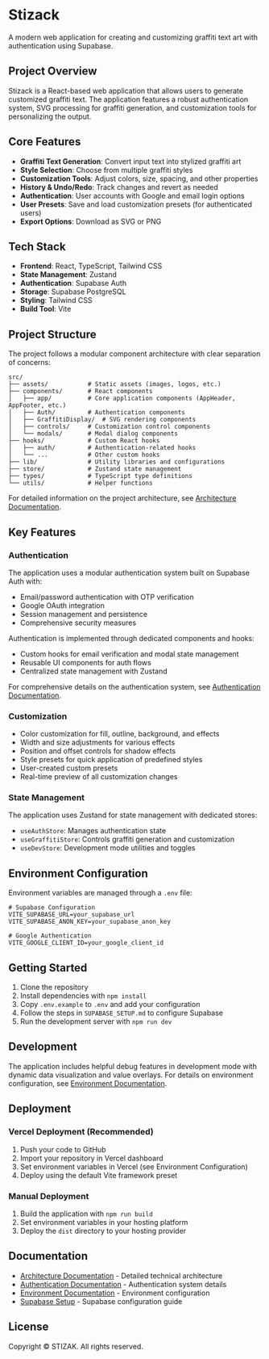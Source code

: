 # Stizack

A modern web application for creating and customizing graffiti text art with authentication using Supabase.

## Project Overview

Stizack is a React-based web application that allows users to generate customized graffiti text. The application features a robust authentication system, SVG processing for graffiti generation, and customization tools for personalizing the output.

## Core Features

- **Graffiti Text Generation**: Convert input text into stylized graffiti art
- **Style Selection**: Choose from multiple graffiti styles
- **Customization Tools**: Adjust colors, size, spacing, and other properties
- **History & Undo/Redo**: Track changes and revert as needed
- **Authentication**: User accounts with Google and email login options
- **User Presets**: Save and load customization presets (for authenticated users)
- **Export Options**: Download as SVG or PNG

## Tech Stack

- **Frontend**: React, TypeScript, Tailwind CSS
- **State Management**: Zustand
- **Authentication**: Supabase Auth
- **Storage**: Supabase PostgreSQL
- **Styling**: Tailwind CSS
- **Build Tool**: Vite

## Project Structure

The project follows a modular component architecture with clear separation of concerns:

```
src/
├── assets/           # Static assets (images, logos, etc.)
├── components/       # React components
│   ├── app/          # Core application components (AppHeader, AppFooter, etc.)
│   ├── Auth/         # Authentication components
│   ├── GraffitiDisplay/  # SVG rendering components
│   ├── controls/     # Customization control components
│   └── modals/       # Modal dialog components
├── hooks/            # Custom React hooks
│   ├── auth/         # Authentication-related hooks
│   └── ...           # Other custom hooks
├── lib/              # Utility libraries and configurations
├── store/            # Zustand state management
├── types/            # TypeScript type definitions
└── utils/            # Helper functions
```

For detailed information on the project architecture, see [Architecture Documentation](./docs/ARCHITECTURE.md).

## Key Features

### Authentication

The application uses a modular authentication system built on Supabase Auth with:

- Email/password authentication with OTP verification
- Google OAuth integration
- Session management and persistence
- Comprehensive security measures

Authentication is implemented through dedicated components and hooks:
- Custom hooks for email verification and modal state management
- Reusable UI components for auth flows
- Centralized state management with Zustand

For comprehensive details on the authentication system, see [Authentication Documentation](./docs/AUTHENTICATION.md).

### Customization

- Color customization for fill, outline, background, and effects
- Width and size adjustments for various effects
- Position and offset controls for shadow effects
- Style presets for quick application of predefined styles
- User-created custom presets
- Real-time preview of all customization changes

### State Management

The application uses Zustand for state management with dedicated stores:

- `useAuthStore`: Manages authentication state
- `useGraffitiStore`: Controls graffiti generation and customization
- `useDevStore`: Development mode utilities and toggles

## Environment Configuration

Environment variables are managed through a `.env` file:

```
# Supabase Configuration
VITE_SUPABASE_URL=your_supabase_url
VITE_SUPABASE_ANON_KEY=your_supabase_anon_key

# Google Authentication
VITE_GOOGLE_CLIENT_ID=your_google_client_id
```

## Getting Started

1. Clone the repository
2. Install dependencies with `npm install`
3. Copy `.env.example` to `.env` and add your configuration
4. Follow the steps in `SUPABASE_SETUP.md` to configure Supabase
5. Run the development server with `npm run dev`

## Development

The application includes helpful debug features in development mode with dynamic data visualization and value overlays. For details on environment configuration, see [Environment Documentation](./docs/ENVIRONMENT.md).

## Deployment

### Vercel Deployment (Recommended)

1. Push your code to GitHub
2. Import your repository in Vercel dashboard
3. Set environment variables in Vercel (see Environment Configuration)
4. Deploy using the default Vite framework preset

### Manual Deployment

1. Build the application with `npm run build`
2. Set environment variables in your hosting platform
3. Deploy the `dist` directory to your hosting provider

## Documentation

- [Architecture Documentation](./docs/ARCHITECTURE.md) - Detailed technical architecture
- [Authentication Documentation](./docs/AUTHENTICATION.md) - Authentication system details
- [Environment Documentation](./docs/ENVIRONMENT.md) - Environment configuration
- [Supabase Setup](./SUPABASE_SETUP.md) - Supabase configuration guide

## License

Copyright © STIZAK. All rights reserved.
